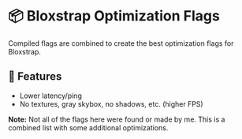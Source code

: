 # 📦 Bloxstrap Optimization Flags

Compiled flags are combined to create the best optimization flags for Bloxstrap.

## 📝 Features
- Lower latency/ping
- No textures, gray skybox, no shadows, etc. (higher FPS)

**Note:** Not all of the flags here were found or made by me. This is a combined list with some additional optimizations.
